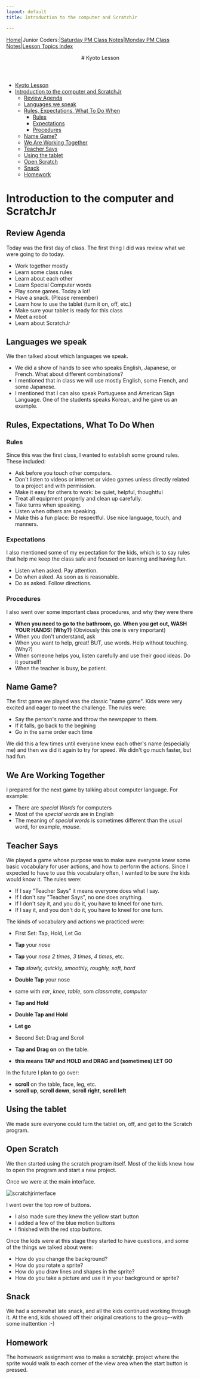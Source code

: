 ```yaml
---
layout: default
title: Introduction to the computer and ScratchJr

---
```


[Home](../../)|Junior Coders:|[Saturday PM Class Notes](../saturday_pm)|[Monday PM Class Notes](../monday_pm)|[Lesson Topics index](../lessons)

<header>
# Kyoto Lesson
</header>

* [Kyoto Lesson](#kyoto-lesson)
* [Introduction to the computer and ScratchJr](#introduction-to-the-computer-and-scratchjr)
  * [Review Agenda](#review-agenda)
  * [Languages we speak](#languages-we-speak)
  * [Rules, Expectations, What To Do When](#rules-expectations-what-to-do-when)
    * [Rules](#rules)
    * [Expectations](#expectations)
    * [Procedures](#procedures)
  * [Name Game?](#name-game)
  * [We Are Working Together](#we-are-working-together)
  * [Teacher Says](#teacher-says)
  * [Using the tablet](#using-the-tablet)
  * [Open Scratch](#open-scratch)
  * [Snack](#snack)
  * [Homework](#homework)


# Introduction to the computer and ScratchJr

## Review Agenda


Today was the first day of class. The first thing I did was review what we were going to do today.

-   Work together mostly
-   Learn some class rules
-   Learn about each other
-   Learn Special Computer words
-   Play some games. Today a lot!
-   Have a snack. (Please remember)
-   Learn how to use the tablet (turn it on, off, etc.)
-   Make sure your tablet is ready for this class
-   Meet a robot
-   Learn about ScratchJr


## Languages we speak



We then talked about which languages we speak.

-   We did a show of hands to see who speaks English, Japanese, or French. What about different combinations?
-   I mentioned that in class we will use mostly English, some French, and some Japanese.
-   I mentioned that I can also speak Portuguese and American Sign Language. One of the students speaks Korean, and he gave us an example.


## Rules, Expectations, What To Do When



### Rules
Since this was the first class, I wanted to establish some ground rules. These included:
-   Ask before you touch other computers.
-   Don't listen to videos or internet or video games unless directly related to a project and with permission.
-   Make it easy for others to work: be quiet, helpful, thoughtful
-   Treat all equipment properly and clean up carefully.
-   Take turns when speaking.
-   Listen when others are speaking.
-   Make this a fun place: Be respectful. Use nice language, touch, and manners.

###  Expectations
I also mentioned some of my expectation for the kids, which is to say rules that help me keep the class safe and focused on learning and having fun.
-   Listen when asked. Pay attention.
-   Do when asked. As soon as is reasonable.
-   Do as asked. Follow directions.


###  Procedures
I also went over some important class procedures, and why they were there
-   **When you need to go to the bathroom, go. When you get out, WASH YOUR HANDS! (Why?)** (Obviously this one is very important)
-   When you don't understand, ask
-   When you want to help, great! BUT, use words. Help without touching. (Why?)
-   When someone helps you, listen carefully and use their good ideas. Do it yourself!
-   When the teacher is busy, be patient.



## Name Game?


The first game we played was the classic "name game". Kids were very excited and eager to meet the challenge. The rules were:
-   Say the person's name and throw the newspaper to them.
-   If it falls, go back to the begining
-   Go in the same order each time

We did this a few times until everyone knew each other's name (especially me) and then we did it again to try for speed. We didn't go much faster, but had fun.



## We Are Working Together


I prepared for the next game by talking about computer language. For example:
-   There are _special Words_ for computers
-   Most of the _special words_ are in English
-   The meaning of _special words_ is sometimes different than the usual word, for example, _mouse_.



## Teacher Says




We played a game whose purpose was to make sure everyone knew some basic vocabulary for user actions, and how to perform the actions. Since I expected to have to use this vocabulary often, I wanted to be sure the kids would know it. The rules were:
- If I say "Teacher Says" it means everyone does what I say.
- If I don't say "Teacher Says", no one does anything.
- If I don't say it, and you do it, you have to kneel for one turn.
- If I  say it, and you don't do it, you have to kneel for one turn.

The kinds of vocabulary and actions we practiced were:
-   First Set: Tap, Hold, Let Go
-   **Tap** your _nose_
-   **Tap** your _nose_ _2 times_, _3 times_, _4 times_, etc.
-   **Tap**  *slowly, quickly, smoothly, roughly, soft, hard*
-   **Double Tap** your nose
-   same with _ear_, _knee_, _table_, som _classmate_, _computer_
-   **Tap and Hold**
-   **Double Tap and Hold**
-   **Let go**

-   Second Set: Drag and Scroll
-   **Tap and Drag on** on the table.
-   **this means TAP and HOLD and DRAG and (sometimes) LET GO**

In the future I plan to go over:

-   **scroll** on the table, face, leg, etc.
-   **scroll up**, **scroll down**, **scroll right**, **scroll left**


## Using the tablet



We made sure everyone could turn the tablet on, off, and get to the Scratch program.



## Open Scratch





We then started using the scratch program itself. Most of the kids knew how to open the program and start a new project.

Once we were at the main interface.

![scratchjrinterface](./jc_a_001_scratchjrinterface.jpg)

I went over the top row of buttons.

- I also made sure they knew the yellow start button
- I added a few of the blue motion buttons
- I finished with the red stop buttons.

Once the kids were at this stage they started to have questions, and some of the things we talked about were:

- How do you change the background?
- How do you rotate a sprite?
- How do you draw lines and shapes in the sprite?
- How do you take a picture and use it in your background or sprite?



## Snack




We had a somewhat late snack, and all the kids continued working through it. At the end, kids showed off their original creations to the group--with some inattention :-)



## Homework




The homework assignment was to make a scratchjr. project where the sprite would walk to each corner of the view area when the start button is pressed.



